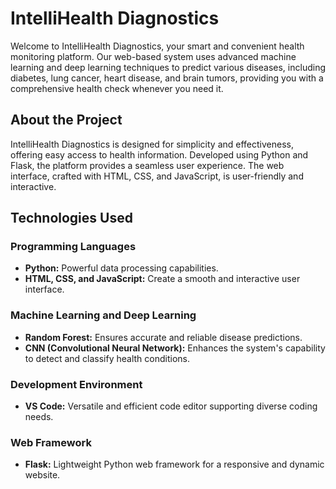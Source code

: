 # IntelliHealth Diagnostics

Welcome to IntelliHealth Diagnostics, your smart and convenient health monitoring platform. Our web-based system uses advanced machine learning and deep learning techniques to predict various diseases, including diabetes, lung cancer, heart disease, and brain tumors, providing you with a comprehensive health check whenever you need it.

## About the Project

IntelliHealth Diagnostics is designed for simplicity and effectiveness, offering easy access to health information. Developed using Python and Flask, the platform provides a seamless user experience. The web interface, crafted with HTML, CSS, and JavaScript, is user-friendly and interactive.

## Technologies Used

### Programming Languages
- **Python:** Powerful data processing capabilities.
- **HTML, CSS, and JavaScript:** Create a smooth and interactive user interface.

### Machine Learning and Deep Learning
- **Random Forest:** Ensures accurate and reliable disease predictions.
- **CNN (Convolutional Neural Network):** Enhances the system's capability to detect and classify health conditions.

### Development Environment
- **VS Code:** Versatile and efficient code editor supporting diverse coding needs.

### Web Framework
- **Flask:** Lightweight Python web framework for a responsive and dynamic website.
